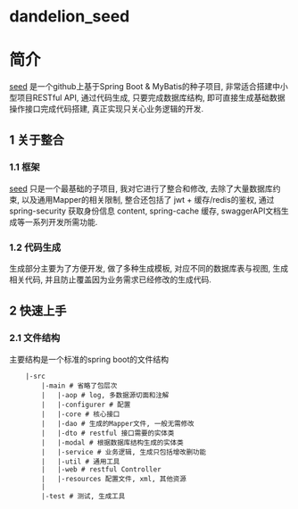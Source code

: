 # dandelion_seed

# 简介
[seed](https://github.com/lihengming/spring-boot-api-project-seed "") 是一个github上基于Spring Boot & MyBatis的种子项目, 非常适合搭建中小型项目RESTful API, 通过代码生成, 只要完成数据库结构, 即可直接生成基础数据操作接口完成代码搭建, 真正实现只关心业务逻辑的开发.

## 1 关于整合

### 1.1 框架
[seed](https://github.com/lihengming/spring-boot-api-project-seed "") 只是一个最基础的子项目, 我对它进行了整合和修改, 去除了大量数据库约束, 以及通用Mapper的相关限制, 整合还包括了 jwt + 缓存/redis的鉴权, 通过spring-security 获取身份信息 content, spring-cache 缓存, swaggerAPI文档生成等一系列开发所需功能.

### 1.2 代码生成
生成部分主要为了方便开发, 做了多种生成模板, 对应不同的数据库表与视图, 生成相关代码, 并且防止覆盖因为业务需求已经修改的生成代码.

## 2 快速上手
### 2.1 文件结构
主要结构是一个标准的spring boot的文件结构

```
    |-src
        |-main # 省略了包层次
        |   |-aop # log, 多数据源切面和注解
        |   |-configurer # 配置
        |   |-core # 核心接口
        |   |-dao # 生成的Mapper文件, 一般无需修改
        |   |-dto # restful 接口需要的实体类
        |   |-modal # 根据数据库结构生成的实体类
        |   |-service # 业务逻辑, 生成只包括增改删功能
        |   |-util # 通用工具
        |   |-web # restful Controller
        |   |-resources 配置文件, xml, 其他资源
        |
        |-test # 测试, 生成工具
        
```


